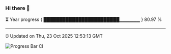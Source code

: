 ### Hi there 👋

⏳ Year progress { ████████████████████████▁▁▁▁▁▁ } 80.97 %

---

⏰ Updated on Thu, 23 Oct 2025 12:53:13 GMT

![Progress Bar CI](https://github.com/ZhaoGui/ZhaoGui/workflows/Progress%20Bar%20CI/badge.svg)
